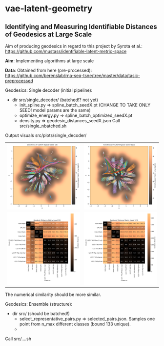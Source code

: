 # vae-latent-geometry

## Identifying and Measuring Identifiable Distances of Geodesics at Large Scale

Aim of producing geodesics in regard to this project by Syrota et al.: https://github.com/mustass/identifiable-latent-metric-space

**Aim**: Implementing algorithms at large scale

**Data**: Obtained from here (pre-processed): https://github.com/berenslab/rna-seq-tsne/tree/master/data/tasic-preprocessed



Geodesics: Single decoder (initial pipeline):
* dir src/single_decoder/ (batched!? not yet)
    * init_spline.py => spline_batch_seedX.pt (CHANGE TO TAKE ONLY SEED! model params are the same)
    * optimize_energy.py => spline_batch_optimized_seedX.pt 
    * density.py => geodesic_distances_seedX.json
Call src/single_nbatched.sh

Output visuals src/plots/single_decoder/

<table>
  <tr>
    <td><img src="src/plots/density_with_splines_seed12.png" alt="vae12" width="400"/></td>
    <td><img src="src/plots/density_with_splines_seed123.png" alt="vae123" width="400"/></td>
  </tr>
  <tr>
    <td><img src="src/plots/geodesic_distance_seed12.png" alt="geo-dist12" width="400"/></td>
    <td><img src="src/plots/geodesic_distance_seed123.png" alt="geo-dist123" width="400"/></td>
  </tr>
</table>

The numerical similarity should be more similar.

Geodesics: Ensemble (structure):
* dir src/ (should be batched!)
    * select_representative_pairs.py => selected_pairs.json. Samples one point from n_max different classes (bound 133 unique).
    * 

Call src/....sh